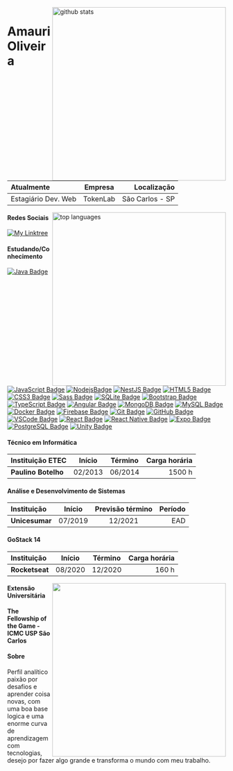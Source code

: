 <img align="right" width="400" src="https://github-readme-stats.vercel.app/api?username=amaurioliveira&show_icons=true&theme=dark&count_private=true" alt="github stats" />

# Amauri Oliveira

| Atualmente  | Empresa | Localização|
:-- | :-: | --:
| Estagiário Dev. Web | TokenLab | São Carlos - SP|

<img align="right" width="400" src="https://github-readme-stats.vercel.app/api/top-langs/?username=amaurioliveira&theme=dark" alt="top languages"/> 

#### Redes Sociais
[![My Linktree](https://img.shields.io/badge/-LinkTree-39E09B?style=for-the-badge&logo=linktree&logoColor=white&link=https://linktr.ee/amauri_oliveira)](https://linktr.ee/amauri_oliveira)


#### Estudando/Conhecimento
[![Java Badge](https://img.shields.io/badge/-Java-007396?style=flat-square&logo=java)](#)
[![JavaScript Badge](https://img.shields.io/badge/-JavaScript-black?style=flat-square&logo=javascript)](#)
[![NodejsBadge](https://img.shields.io/badge/-Nodejs-339933?style=flat-square&logo=Node.js&logoColor=white)](#)
[![NestJS Badge](https://img.shields.io/badge/-NestJS-E0234E?style=flat-square&logo=nestjs&logoColor=white)](#)
[![HTML5 Badge](https://img.shields.io/badge/-HTML5-E34F26?style=flat-square&logo=html5&logoColor=white)](#)
[![CSS3 Badge](https://img.shields.io/badge/-CSS3-1572B6?style=flat-square&logo=css3)](#)
[![Sass Badge](https://img.shields.io/badge/-Sass-CC6699?style=flat-square&logo=sass&logoColor=white)](#)
[![SQLite Badge](https://img.shields.io/badge/-SQLite-003B57?style=flat-square&logo=sqlite&logoColor=white)](#)
[![Bootstrap Badge](https://img.shields.io/badge/-Bootstrap-563D7C?style=flat-square&logo=bootstrap)](#)
[![TypeScript Badge](https://img.shields.io/badge/-TypeScript-007ACC?style=flat-square&logo=typescript)](#)
[![Angular Badge](https://img.shields.io/badge/-Angular-DD0031?style=flat-square&logo=angular)](#)
[![MongoDB Badge](https://img.shields.io/badge/-MongoDB-black?style=flat-square&logo=mongodb)](#)
[![MySQL Badge](https://img.shields.io/badge/-MySQL-4479A1?style=flat-square&logo=mysql&logoColor=white)](#)
[![Docker Badge](https://img.shields.io/badge/-Docker-2496ED?style=flat-square&logo=docker&logoColor=white)](#)
[![Firebase Badge](https://img.shields.io/badge/Firebase-FFCA28?style=flat-square&logo=firebase&logoColor=white)](#)
[![Git Badge](https://img.shields.io/badge/-Git-black?style=flat-square&logo=git)](#)
[![GitHub Badge](https://img.shields.io/badge/-GitHub-181717?style=flat-square&logo=github)](#)
[![VSCode Badge](https://img.shields.io/badge/-VSCode-007ACC?style=flat-square&logo=visual-studio-code&logoColor=white)](#)
[![React Badge](https://img.shields.io/badge/-React-282c33?style=flat&logo=react&logoColor=61DAFB)](#)
[![React Native Badge](https://img.shields.io/badge/-React_Native-silver?&style=flat&logo=react&logoColor=61DAFB)](#)
[![Expo Badge](https://img.shields.io/badge/-Expo-4C35E3?&style=flat&logo=expo&logoColor=white)](#)
[![PostgreSQL Badge](https://img.shields.io/badge/-PostgreSQL-336791?style=flat-square&logo=postgresql&logoColor=white)](#)
[![Unity Badge](https://img.shields.io/badge/-Unity-000000?style=flat-square&logo=unity&logoColor=white)](#)

#### Técnico em Informática
| Instituição ETEC|Início|Término|Carga horária|
:-- | :-: | :-: | --:
|**Paulino Botelho**|02/2013|06/2014|1500 h|
 
#### Análise e Desenvolvimento de Sistemas
| Instituição|Início|Previsão término|Período|
:-- | :-: | :-: | --:
|**Unicesumar**|07/2019|12/2021|EAD|

#### GoStack 14
| Instituição|Início|Término|Carga horária|
:-- | :-: | :-: | --:
|**Rocketseat**|08/2020|12/2020|160 h|
 
  <img align="right" width="400" src="https://i2.wp.com/allhtaccess.info/wp-content/uploads/2018/03/programming.gif?fit=1281%2C716&ssl=1" />
 
#### Extensão Universitária
**The Fellowship of the Game - ICMC USP São Carlos**

#### Sobre
Perfil analítico paixão por desafios e aprender coisa novas, com uma boa base logica e uma enorme curva de aprendizagem com tecnologias, desejo por fazer algo grande e transforma o mundo com meu trabalho.



<!--
**AmauriOliveira/AmauriOliveira** is a ✨ _special_ ✨ repository because its `README.md` (this file) appears on your GitHub profile.

Here are some ideas to get you started:

- 🔭 I’m currently working on ...
- 🌱 I’m currently learning ...
- 👯 I’m looking to collaborate on ...
- 🤔 I’m looking for help with ...
- 💬 Ask me about ...
- 📫 How to reach me: ...
- 😄 Pronouns: ...
- ⚡ Fun fact: ...

-->
